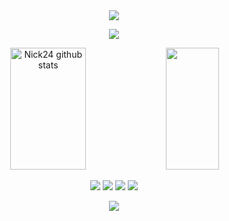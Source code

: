 <div style="text-align: center;">
    <img src="https://capsule-render.vercel.app/api?type=waving&color=161b22" />
</div>

<p align="center">
  <a href="https://discord.com/users/804531155499745300">
    <img src="https://lanyard.cnrad.dev/api/804531155499745300" />
  </a>
</p>


<div style="text-align: center;">
  <img width="49%" height="195px" src="https://github-readme-stats-sigma-five.vercel.app/api?username=nicolasbscorrea&show_icons=true&count_private=true&hide_border=true&title_color=ecf2f8&icon_color=0d1117&text_color=FFFFFF&bg_color=0d1117" alt="Nick24 github stats" /> 
  <img width="41%" height="195px" src="https://github-readme-stats-sigma-five.vercel.app/api/top-langs/?username=nicolasbscorrea&layout=compact&hide_border=true&title_color=ecf2f8&text_color=FFFFFF&bg_color=0d1117" />
</div>


<p align="center">
    <a href="https://t.me/nicolasbscorrea"><img src="https://img.shields.io/badge/Telegram-0d1117?style=for-the-badge&logo=telegram&logoColor=white" /></a>
    <a href="https://discord.com/users/804531155499745300"><img src="https://img.shields.io/badge/Discord-0d1117?style=for-the-badge&logo=discord&logoColor=white" /></a>
    <a href="https://www.linkedin.com/in/nicolasbscorrea/"><img src="https://img.shields.io/badge/Linkedin-0d1117?style=for-the-badge&logo=linkedin&logoColor=white" /></a>
    <a href="https://www.linktr.ee/nicolasbscorrea/"><img src="https://img.shields.io/badge/Linktree-0d1117?style=for-the-badge&logo=linktree&logoColor=white" /></a>
</p>




<div style="text-align: center;">
    <img src="https://capsule-render.vercel.app/api?type=waving&color=161b22&height=120&section=footer"/>
</div>
